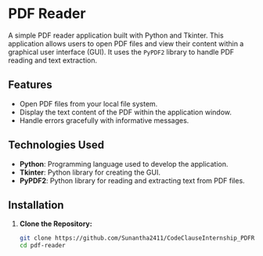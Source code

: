 # PDF Reader

A simple PDF reader application built with Python and Tkinter. This application allows users to open PDF files and view their content within a graphical user interface (GUI). It uses the `PyPDF2` library to handle PDF reading and text extraction.

## Features

- Open PDF files from your local file system.
- Display the text content of the PDF within the application window.
- Handle errors gracefully with informative messages.

## Technologies Used

- **Python**: Programming language used to develop the application.
- **Tkinter**: Python library for creating the GUI.
- **PyPDF2**: Python library for reading and extracting text from PDF files.

## Installation

1. **Clone the Repository:**

   ```sh
   git clone https://github.com/Sunantha2411/CodeClauseInternship_PDFReader
   cd pdf-reader
